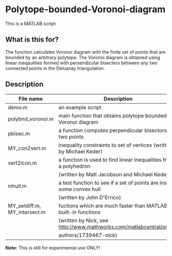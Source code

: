 # Polytope-bounded-Voronoi-diagram
This is a MATLAB script

## What is this for?
The function calculates Voronoi diagram with the finite set of points that are bounded by an arbitrary polytope. The Voronoi diagram is obtained using linear ineqaulities formed with persendicular bisecters between any two connected points in the Deluanay triangulation.

## Description


| File name                     | Description                                                          |
| ----------------------------- | ---------------------------------------------------------------------|
| demo.m                        | an example script                                                    |
| polybnd_voronoi.m             | main function that obtains polytope bounded Voronoi diagram          |
| pbisec.m                      | a function computes perpendicular bisectors of two points            |
| MY_con2vert.m                 | inequality constraints to set of vertices (written by Michael Keder) |
| vert2lcon.m                   | a function is used to find linear inequalities from a polyhedron     |
|                               | (written by Matt Jacobson and Michael Keder)                         |
| inhull.m                      | a test function to see if a set of points are inside some convex hull|
|                               | (written by John D'Errico)                                           |
| MY_setdiff.m, MY_intersect.m  | fuctions which are much faster than MATLAB built-in functions        |
|                               | (written by Nick, see http://www.mathworks.com/matlabcentral/profile |
|                               | authors/1739467-nick)                                                |



**Note:** This is still for experimental use ONLY!
